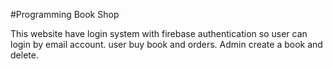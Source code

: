 #Programming Book Shop

This website have login system with firebase authentication so user can login by email account.
user buy book and orders.
Admin create a book and delete.
